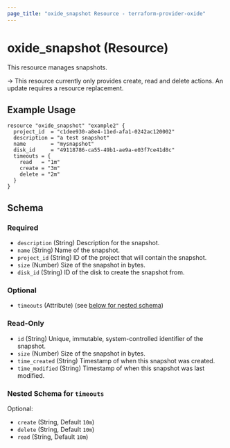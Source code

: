 ```yaml
---
page_title: "oxide_snapshot Resource - terraform-provider-oxide"
---
```


# oxide_snapshot (Resource)

This resource manages snapshots.

-> This resource currently only provides create, read and delete actions. An update requires a resource replacement.

## Example Usage

```hcl
resource "oxide_snapshot" "example2" {
  project_id  = "c1dee930-a8e4-11ed-afa1-0242ac120002"
  description = "a test snapshot"
  name        = "mysnapshot"
  disk_id     = "49118786-ca55-49b1-ae9a-e03f7ce41d8c"
  timeouts = {
    read   = "1m"
    create = "3m"
    delete = "2m"
  }
}
```

## Schema

### Required

- `description` (String) Description for the snapshot.
- `name` (String) Name of the snapshot.
- `project_id` (String) ID of the project that will contain the snapshot.
- `size` (Number) Size of the snapshot in bytes.
- `disk_id` (String) ID of the disk to create the snapshot from.

### Optional

- `timeouts` (Attribute) (see [below for nested schema](#nestedatt--timeouts))

### Read-Only

- `id` (String) Unique, immutable, system-controlled identifier of the snapshot.
- `size` (Number) Size of the snapshot in bytes.
- `time_created` (String) Timestamp of when this snapshot was created.
- `time_modified` (String) Timestamp of when this snapshot was last modified.

<a id="nestedatt--timeouts"></a>

### Nested Schema for `timeouts`

Optional:

- `create` (String, Default `10m`)
- `delete` (String, Default `10m`)
- `read` (String, Default `10m`)
